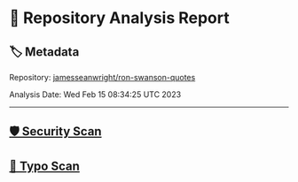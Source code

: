 # 🧪 Repository Analysis Report

## 🏷️ Metadata

Repository:
[jamesseanwright/ron-swanson-quotes](https://github.com/jamesseanwright/ron-swanson-quotes)

Analysis Date:
Wed Feb 15 08:34:25 UTC 2023

---

## [🛡️ Security Scan](./security)


## [🚫 Typo Scan](./typos)


